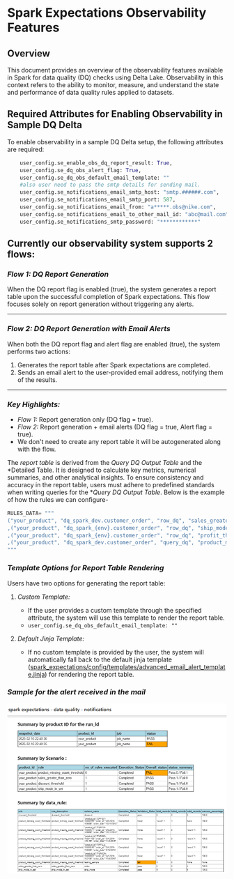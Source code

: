 # Spark Expectations Observability Features

## Overview

This document provides an overview of the observability features available in Spark for data quality (DQ) checks using Delta Lake. Observability in this context refers to the ability to monitor, measure, and understand the state and performance of data quality rules applied to datasets.

## Required Attributes for Enabling Observability in Sample DQ Delta

To enable observability in a sample DQ Delta setup, the following attributes are required:

```python
    user_config.se_enable_obs_dq_report_result: True,
    user_config.se_dq_obs_alert_flag: True,
    user_config.se_dq_obs_default_email_template: ""
    #also user need to pass the smtp details for sending mail.
    user_config.se_notifications_email_smtp_host: "smtp.######.com",
    user_config.se_notifications_email_smtp_port: 587,
    user_config.se_notifications_email_from: "a*****.obs@nike.com",
    user_config.se_notifications_email_to_other_mail_id: "abc@mail.com"
    user_config.se_notifications_smtp_password: "************"
```



## Currently our observability system supports 2 flows:
### *Flow 1: DQ Report Generation*
When the DQ report flag is enabled (true), the system generates a report table upon the successful completion of Spark expectations. This flow focuses solely on report generation without triggering any alerts.

---

### *Flow 2: DQ Report Generation with Email Alerts*
When both the DQ report flag and alert flag are enabled (true), the system performs two actions:
1. Generates the report table after Spark expectations are completed.
2. Sends an email alert to the user-provided email address, notifying them of the results.

---

### *Key Highlights:*
- *Flow 1:* Report generation only (DQ flag = true).
- *Flow 2:* Report generation + email alerts (DQ flag = true, Alert flag = true).
- We don't need to create any report table it will be autogenerated along with the flow.

The *report table* is derived from the *Query DQ Output Table* and the *Detailed Table. 
It is designed to calculate key metrics, numerical summaries, and other analytical insights. To ensure consistency and accuracy in the report table, users must adhere to predefined standards when writing queries for the **Query DQ Output Table*.
Below is the example of how the rules we can configure-
```python
RULES_DATA= """
("your_product", "dq_spark_dev.customer_order", "row_dq", "sales_greater_than_zero", "sales", "sales > 2", "ignore", "accuracy", "sales value should be greater than zero", false, true, true, false, 0,null, null, "medium")    ,("your_product", "dq_spark_{env}.customer_order", "row_dq", "discount_threshold", "discount", "discount*100 < 60","drop", "validity", "discount should be less than 40", true, true, true, false, 0,null, null, "medium")
,("your_product", "dq_spark_{env}.customer_order", "row_dq", "ship_mode_in_set", "ship_mode", "lower(trim(ship_mode)) in('second class', 'standard class', 'standard class')", "drop", "validity", "ship_mode mode belongs in the sets", true, true, true, false, 0,null, null, "medium")
,("your_product", "dq_spark_{env}.customer_order", "row_dq", "profit_threshold", "profit", "profit>0", "ignore", "validity", "profit threshold should be greater tahn 0", false, true, false, true, 0,null, null, "medium")
,("your_product", "dq_spark_dev.customer_order", "query_dq", "product_missing_count_threshold", "column_name", "((select count(*) from ({source_f1}) a) - (select count(*) from ({target_f1}) b) ) > 3@source_f1@SELECT DISTINCT product_id, order_id, order_date, COUNT(*) AS count FROM order_source GROUP BY product_id, order_id, order_date@target_f1@SELECT DISTINCT product_id, order_id, order_date, COUNT(*) AS count FROM order_target GROUP BY product_id, order_id, order_date", "ignore", "validity", "row count threshold", true, false, true, false, 0,null, true, "medium")
"""
```

### *Template Options for Report Table Rendering*
Users have two options for generating the report table:

1. *Custom Template:*
   - If the user provides a custom template through the specified attribute, the system will use this template to render the report table.
   - `user_config.se_dq_obs_default_email_template: ""`

2. *Default Jinja Template:*
   - If no custom template is provided by the user, the system will automatically fall back to the default jinja template ([spark_expectations/config/templates/advanced_email_alert_template.jinja](../spark_expectations/config/templates/advanced_email_alert_template.jinja)) for rendering the report table.

### *Sample for the alert received in the mail*
![Spark Expectation alert](se_diagrams/alert_sample.png)
